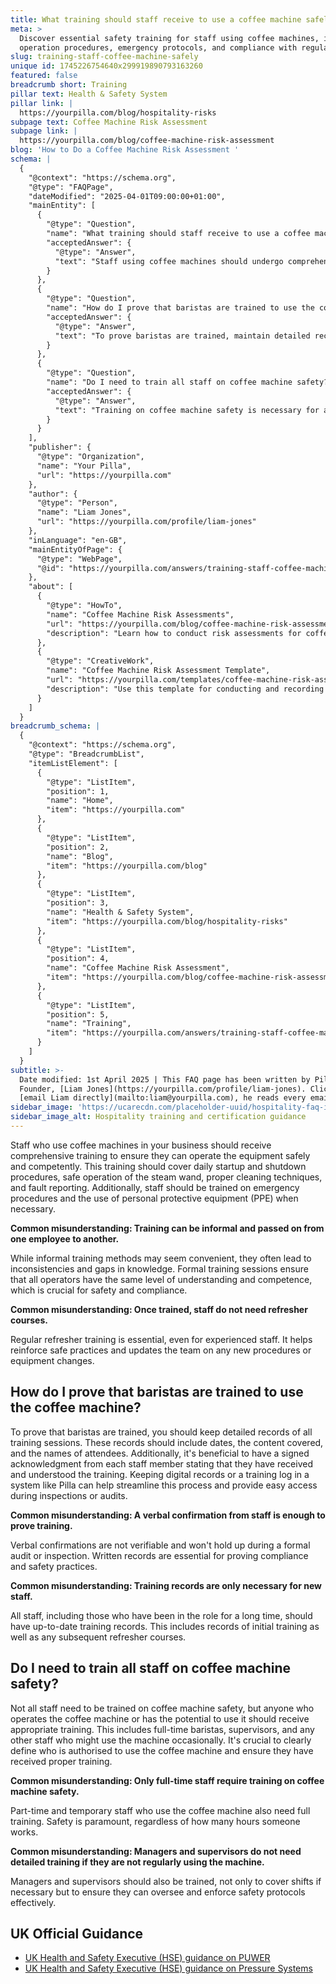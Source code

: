 ```yaml
---
title: What training should staff receive to use a coffee machine safely?
meta: >
  Discover essential safety training for staff using coffee machines, including
  operation procedures, emergency protocols, and compliance with regulations.
slug: training-staff-coffee-machine-safely
unique id: 1745226754640x299919890793163260
featured: false
breadcrumb short: Training
pillar text: Health & Safety System
pillar link: |
  https://yourpilla.com/blog/hospitality-risks
subpage text: Coffee Machine Risk Assessment
subpage link: |
  https://yourpilla.com/blog/coffee-machine-risk-assessment
blog: 'How to Do a Coffee Machine Risk Assessment '
schema: |
  {
    "@context": "https://schema.org",
    "@type": "FAQPage",
    "dateModified": "2025-04-01T09:00:00+01:00",
    "mainEntity": [
      {
        "@type": "Question",
        "name": "What training should staff receive to use a coffee machine safely?",
        "acceptedAnswer": {
          "@type": "Answer",
          "text": "Staff using coffee machines should undergo comprehensive training for safe and competent operation. This training should include daily startup and shutdown procedures, proper use of the steam wand, cleaning techniques, fault reporting, emergency procedures, and use of personal protective equipment (PPE) when necessary. It's also essential to provide formal training sessions and regular refresher training to maintain safety and compliance."
        }
      },
      {
        "@type": "Question",
        "name": "How do I prove that baristas are trained to use the coffee machine?",
        "acceptedAnswer": {
          "@type": "Answer",
          "text": "To prove baristas are trained, maintain detailed records of all training sessions including session dates, topics covered, and attendee names. Ensure each staff member signs an acknowledgment of the training's receipt and understanding. It's advisable to keep these records digitally using systems like Pilla to facilitate easy access during audits or inspections."
        }
      },
      {
        "@type": "Question",
        "name": "Do I need to train all staff on coffee machine safety?",
        "acceptedAnswer": {
          "@type": "Answer",
          "text": "Training on coffee machine safety is necessary for anyone operating the coffee machine or potentially using it, including full-time baristas, supervisors, part-time, and temporary staff. It's essential to define clearly who is authorized to use the coffee machine and ensure they receive proper training. Managers and supervisors should also be trained to cover shifts if necessary and to effectively oversee and enforce safety protocols."
        }
      }
    ],
    "publisher": {
      "@type": "Organization",
      "name": "Your Pilla",
      "url": "https://yourpilla.com"
    },
    "author": {
      "@type": "Person",
      "name": "Liam Jones",
      "url": "https://yourpilla.com/profile/liam-jones"
    },
    "inLanguage": "en-GB",
    "mainEntityOfPage": {
      "@type": "WebPage",
      "@id": "https://yourpilla.com/answers/training-staff-coffee-machine-safely"
    },
    "about": [
      {
        "@type": "HowTo",
        "name": "Coffee Machine Risk Assessments",
        "url": "https://yourpilla.com/blog/coffee-machine-risk-assessment",
        "description": "Learn how to conduct risk assessments for coffee machines in your business, ensuring compliance and safety."
      },
      {
        "@type": "CreativeWork",
        "name": "Coffee Machine Risk Assessment Template",
        "url": "https://yourpilla.com/templates/coffee-machine-risk-assessment",
        "description": "Use this template for conducting and recording risk assessments related to coffee machine operations within your business."
      }
    ]
  }
breadcrumb_schema: |
  {
    "@context": "https://schema.org",
    "@type": "BreadcrumbList",
    "itemListElement": [
      {
        "@type": "ListItem",
        "position": 1,
        "name": "Home",
        "item": "https://yourpilla.com"
      },
      {
        "@type": "ListItem",
        "position": 2,
        "name": "Blog",
        "item": "https://yourpilla.com/blog"
      },
      {
        "@type": "ListItem",
        "position": 3,
        "name": "Health & Safety System",
        "item": "https://yourpilla.com/blog/hospitality-risks"
      },
      {
        "@type": "ListItem",
        "position": 4,
        "name": "Coffee Machine Risk Assessment",
        "item": "https://yourpilla.com/blog/coffee-machine-risk-assessment"
      },
      {
        "@type": "ListItem",
        "position": 5,
        "name": "Training",
        "item": "https://yourpilla.com/answers/training-staff-coffee-machine-safely"
      }
    ]
  }
subtitle: >-
  Date modified: 1st April 2025 | This FAQ page has been written by Pilla
  Founder, [Liam Jones](https://yourpilla.com/profile/liam-jones). Click to
  [email Liam directly](mailto:liam@yourpilla.com), he reads every email.
sidebar_image: 'https://ucarecdn.com/placeholder-uuid/hospitality-faq-image.jpg'
sidebar_image_alt: Hospitality training and certification guidance
---
```

Staff who use coffee machines in your business should receive comprehensive training to ensure they can operate the equipment safely and competently. This training should cover daily startup and shutdown procedures, safe operation of the steam wand, proper cleaning techniques, and fault reporting. Additionally, staff should be trained on emergency procedures and the use of personal protective equipment (PPE) when necessary.

**Common misunderstanding: Training can be informal and passed on from one employee to another.**

While informal training methods may seem convenient, they often lead to inconsistencies and gaps in knowledge. Formal training sessions ensure that all operators have the same level of understanding and competence, which is crucial for safety and compliance.

**Common misunderstanding: Once trained, staff do not need refresher courses.**

Regular refresher training is essential, even for experienced staff. It helps reinforce safe practices and updates the team on any new procedures or equipment changes.

## How do I prove that baristas are trained to use the coffee machine?

To prove that baristas are trained, you should keep detailed records of all training sessions. These records should include dates, the content covered, and the names of attendees. Additionally, it's beneficial to have a signed acknowledgment from each staff member stating that they have received and understood the training. Keeping digital records or a training log in a system like Pilla can help streamline this process and provide easy access during inspections or audits.

**Common misunderstanding: A verbal confirmation from staff is enough to prove training.**

Verbal confirmations are not verifiable and won't hold up during a formal audit or inspection. Written records are essential for proving compliance and safety practices.

**Common misunderstanding: Training records are only necessary for new staff.**

All staff, including those who have been in the role for a long time, should have up-to-date training records. This includes records of initial training as well as any subsequent refresher courses.

## Do I need to train all staff on coffee machine safety?

Not all staff need to be trained on coffee machine safety, but anyone who operates the coffee machine or has the potential to use it should receive appropriate training. This includes full-time baristas, supervisors, and any other staff who might use the machine occasionally. It's crucial to clearly define who is authorised to use the coffee machine and ensure they have received proper training.

**Common misunderstanding: Only full-time staff require training on coffee machine safety.**

Part-time and temporary staff who use the coffee machine also need full training. Safety is paramount, regardless of how many hours someone works.

**Common misunderstanding: Managers and supervisors do not need detailed training if they are not regularly using the machine.**

Managers and supervisors should also be trained, not only to cover shifts if necessary but to ensure they can oversee and enforce safety protocols effectively.

## UK Official Guidance

-   [UK Health and Safety Executive (HSE) guidance on PUWER](https://www.hse.gov.uk/work-equipment-machinery/puwer.htm)
-   [UK Health and Safety Executive (HSE) guidance on Pressure Systems](https://www.hse.gov.uk/pressure-systems/pesr.htm)
